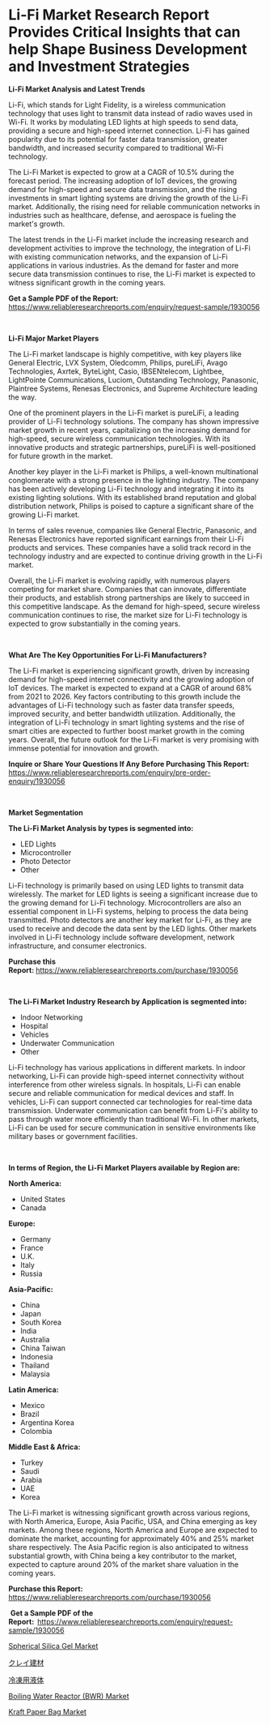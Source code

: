 <p><h1>Li-Fi Market Research Report Provides Critical Insights that can help Shape Business Development and Investment Strategies</h1></p><p><strong>Li-Fi Market Analysis and Latest Trends</strong></p>
<p><p>Li-Fi, which stands for Light Fidelity, is a wireless communication technology that uses light to transmit data instead of radio waves used in Wi-Fi. It works by modulating LED lights at high speeds to send data, providing a secure and high-speed internet connection. Li-Fi has gained popularity due to its potential for faster data transmission, greater bandwidth, and increased security compared to traditional Wi-Fi technology.</p><p>The Li-Fi Market is expected to grow at a CAGR of 10.5% during the forecast period. The increasing adoption of IoT devices, the growing demand for high-speed and secure data transmission, and the rising investments in smart lighting systems are driving the growth of the Li-Fi market. Additionally, the rising need for reliable communication networks in industries such as healthcare, defense, and aerospace is fueling the market's growth.</p><p>The latest trends in the Li-Fi market include the increasing research and development activities to improve the technology, the integration of Li-Fi with existing communication networks, and the expansion of Li-Fi applications in various industries. As the demand for faster and more secure data transmission continues to rise, the Li-Fi market is expected to witness significant growth in the coming years.</p></p>
<p><strong>Get a Sample PDF of the Report:&nbsp;</strong> <a href="https://www.reliableresearchreports.com/enquiry/request-sample/1930056">https://www.reliableresearchreports.com/enquiry/request-sample/1930056</a></p>
<p>&nbsp;</p>
<p><strong>Li-Fi Major Market Players</strong></p>
<p><p>The Li-Fi market landscape is highly competitive, with key players like General Electric, LVX System, Oledcomm, Philips, pureLiFi, Avago Technologies, Axrtek, ByteLight, Casio, IBSENtelecom, Lightbee, LightPointe Communications, Luciom, Outstanding Technology, Panasonic, Plaintree Systems, Renesas Electronics, and Supreme Architecture leading the way.</p><p>One of the prominent players in the Li-Fi market is pureLiFi, a leading provider of Li-Fi technology solutions. The company has shown impressive market growth in recent years, capitalizing on the increasing demand for high-speed, secure wireless communication technologies. With its innovative products and strategic partnerships, pureLiFi is well-positioned for future growth in the market.</p><p>Another key player in the Li-Fi market is Philips, a well-known multinational conglomerate with a strong presence in the lighting industry. The company has been actively developing Li-Fi technology and integrating it into its existing lighting solutions. With its established brand reputation and global distribution network, Philips is poised to capture a significant share of the growing Li-Fi market.</p><p>In terms of sales revenue, companies like General Electric, Panasonic, and Renesas Electronics have reported significant earnings from their Li-Fi products and services. These companies have a solid track record in the technology industry and are expected to continue driving growth in the Li-Fi market.</p><p>Overall, the Li-Fi market is evolving rapidly, with numerous players competing for market share. Companies that can innovate, differentiate their products, and establish strong partnerships are likely to succeed in this competitive landscape. As the demand for high-speed, secure wireless communication continues to rise, the market size for Li-Fi technology is expected to grow substantially in the coming years.</p></p>
<p>&nbsp;</p>
<p><strong>What Are The Key Opportunities For Li-Fi Manufacturers?</strong></p>
<p><p>The Li-Fi market is experiencing significant growth, driven by increasing demand for high-speed internet connectivity and the growing adoption of IoT devices. The market is expected to expand at a CAGR of around 68% from 2021 to 2026. Key factors contributing to this growth include the advantages of Li-Fi technology such as faster data transfer speeds, improved security, and better bandwidth utilization. Additionally, the integration of Li-Fi technology in smart lighting systems and the rise of smart cities are expected to further boost market growth in the coming years. Overall, the future outlook for the Li-Fi market is very promising with immense potential for innovation and growth.</p></p>
<p><strong>Inquire or Share Your Questions If Any Before Purchasing This Report:</strong> <a href="https://www.reliableresearchreports.com/enquiry/pre-order-enquiry/1930056">https://www.reliableresearchreports.com/enquiry/pre-order-enquiry/1930056</a></p>
<p>&nbsp;</p>
<p><strong>Market Segmentation</strong></p>
<p><strong>The Li-Fi Market Analysis by types is segmented into:</strong></p>
<p><ul><li>LED Lights</li><li>Microcontroller</li><li>Photo Detector</li><li>Other</li></ul></p>
<p><p>Li-Fi technology is primarily based on using LED lights to transmit data wirelessly. The market for LED lights is seeing a significant increase due to the growing demand for Li-Fi technology. Microcontrollers are also an essential component in Li-Fi systems, helping to process the data being transmitted. Photo detectors are another key market for Li-Fi, as they are used to receive and decode the data sent by the LED lights. Other markets involved in Li-Fi technology include software development, network infrastructure, and consumer electronics.</p></p>
<p><strong>Purchase this Report:&nbsp;</strong><a href="https://www.reliableresearchreports.com/purchase/1930056">https://www.reliableresearchreports.com/purchase/1930056</a></p>
<p>&nbsp;</p>
<p><strong>The Li-Fi Market Industry Research by Application is segmented into:</strong></p>
<p><ul><li>Indoor Networking</li><li>Hospital</li><li>Vehicles</li><li>Underwater Communication</li><li>Other</li></ul></p>
<p><p>Li-Fi technology has various applications in different markets. In indoor networking, Li-Fi can provide high-speed internet connectivity without interference from other wireless signals. In hospitals, Li-Fi can enable secure and reliable communication for medical devices and staff. In vehicles, Li-Fi can support connected car technologies for real-time data transmission. Underwater communication can benefit from Li-Fi's ability to pass through water more efficiently than traditional Wi-Fi. In other markets, Li-Fi can be used for secure communication in sensitive environments like military bases or government facilities.</p></p>
<p>&nbsp;</p>
<p><strong>In terms of Region, the Li-Fi Market Players available by Region are:</strong></p>
<p>
    <p> <strong> North America: </strong>
        <ul>
            <li>United States</li>
            <li>Canada</li>
        </ul>
        </p> 
    <p> <strong> Europe: </strong>
        <ul>
            <li>Germany</li>
            <li>France</li>
            <li>U.K.</li>
            <li>Italy</li>
            <li>Russia</li>
        </ul>
        </p> 
    <p> <strong> Asia-Pacific: </strong>
        <ul>
            <li>China</li>
            <li>Japan</li>
            <li>South Korea</li>
            <li>India</li>
            <li>Australia</li>
            <li>China Taiwan</li>
            <li>Indonesia</li>
            <li>Thailand</li>
            <li>Malaysia</li>
        </ul>
        </p> 
    <p> <strong> Latin America: </strong>
        <ul>
            <li>Mexico</li>
            <li>Brazil</li>
            <li>Argentina Korea</li>
            <li>Colombia</li>
        </ul>
        </p> 
    <p> <strong> Middle East & Africa: </strong>
        <ul>
            <li>Turkey</li>
            <li>Saudi</li>
            <li>Arabia</li>
            <li>UAE</li>
            <li>Korea</li>
        </ul>
    </p>
    </p>
<p><p>The Li-Fi market is witnessing significant growth across various regions, with North America, Europe, Asia Pacific, USA, and China emerging as key markets. Among these regions, North America and Europe are expected to dominate the market, accounting for approximately 40% and 25% market share respectively. The Asia Pacific region is also anticipated to witness substantial growth, with China being a key contributor to the market, expected to capture around 20% of the market share valuation in the coming years.</p></p>
<p><strong>Purchase this Report: </strong><a href="https://www.reliableresearchreports.com/purchase/1930056">https://www.reliableresearchreports.com/purchase/1930056</a></p>
<p>&nbsp;<strong>Get a Sample PDF of the Report:&nbsp;&nbsp;</strong><a href="https://www.reliableresearchreports.com/enquiry/request-sample/1930056">https://www.reliableresearchreports.com/enquiry/request-sample/1930056</a></p>
<p><strong></strong></p>
<p><p><a href="https://view.publitas.com/reportprime-1/spherical-silica-gel-market-with-the-goal-of-estimating-the-market-size-and-future-growth-potential-of-various-market-segments-based-on-component-applications-end-user-and-region/">Spherical Silica Gel Market</a></p><p><a href="https://medium.com/@myrtiswest1/%E7%B2%98%E5%9C%9F%E5%BB%BA%E6%9D%90%E5%B8%82%E5%A0%B4%E3%83%AC%E3%83%9D%E3%83%BC%E3%83%88%E3%81%AF-%E3%81%93%E3%81%AE%E5%B8%82%E5%A0%B4%E3%81%AE%E6%9C%80%E6%96%B0%E3%83%88%E3%83%AC%E3%83%B3%E3%83%89%E3%81%A8%E6%88%90%E9%95%B7%E6%A9%9F%E4%BC%9A%E3%82%92%E6%98%8E%E3%82%89%E3%81%8B%E3%81%AB%E3%81%97%E3%81%A6%E3%81%84%E3%81%BE%E3%81%99-0624aae96f36">クレイ建材</a></p><p><a href="https://medium.com/@joniki_bangla07/%E5%86%B7%E5%87%8D%E6%B6%B2%E5%B8%82%E5%A0%B4%E8%A6%8F%E6%A8%A1-%E5%B8%82%E5%A0%B4%E5%B1%95%E6%9C%9B%E3%81%A8%E5%B8%82%E5%A0%B4%E4%BA%88%E6%B8%AC-2024%E5%B9%B4%E3%81%8B%E3%82%892031%E5%B9%B4%E3%81%BE%E3%81%A7-73f8012bf923">冷凍用液体</a></p><p><a href="https://github.com/wwwkeltoum/Market-Research-Report-List-2/blob/main/boiling-water-reactor-bwr-market.md">Boiling Water Reactor (BWR) Market</a></p><p><a href="https://view.publitas.com/reportprime-1/kraft-paper-bag-market-research-report-provides-critical-insights-that-can-help-shape-business-development-and-investment-strategies/">Kraft Paper Bag Market</a></p></p>